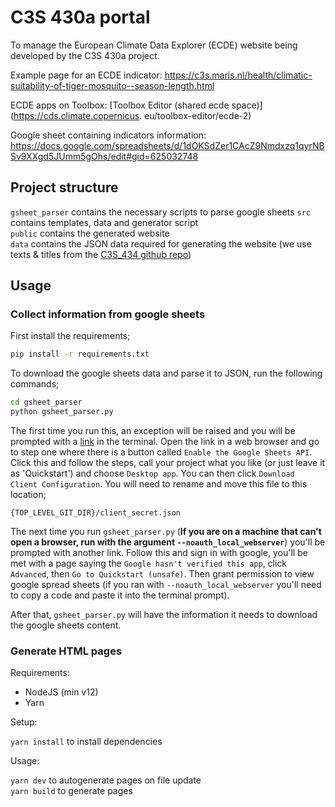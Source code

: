 # C3S 430a portal

To manage the European Climate Data Explorer (ECDE) website being developed by the C3S 430a project.

Example page for an ECDE indicator:
https://c3s.maris.nl/health/climatic-suitability-of-tiger-mosquito--season-length.html 

ECDE apps on Toolbox: [Toolbox Editor (shared ecde space)](https://cds.climate.copernicus.
eu/toolbox-editor/ecde-2) 
<!-- Oud: [Toolbox Editor (user: 40366)](https://cds.climate.copernicus.eu/toolbox-editor/40366) -->


Google sheet containing indicators information:  
https://docs.google.com/spreadsheets/d/1dOKSdZer1CAcZ9Nmdxzq1qyrNBSv9XXgd5JUmm5gOhs/edit#gid=625032748

## Project structure

`gsheet_parser` contains the necessary scripts to parse google sheets
`src` contains templates, data and generator script \
`public` contains the generated website \
`data` contains the JSON data required for generating the website (we use texts & titles from the [C3S_434 github repo](https://raw.githubusercontent.com/cedadev/c3s_434_ecde_page_text/main/content/json/Consolidated.json))
  
<!-- **Useful links:**
- [Climate Adapt Indicators - Display Characteristics](https://docs.google.com/spreadsheets/d/1MgG4EkD4U7mcx9XlWXUWNZym_-tEWLzZ0_p_990TISw/edit)
- [Sector abstracts](https://docs.google.com/document/d/11pHja-EIfQZ1CbP3c3i1Wb_fQG8IZhhd08MWg_n04s0/edit)
- [C3S 434 Datasets, Variables and Sectors](https://docs.google.com/spreadsheets/d/1mu9vXOmDiLM9lxYy6Zn77z-IiCtFtBl8E2qopkAFvkY/edit#gid=1571342132)
- [Script for instruction video](https://docs.google.com/document/d/1UvpqF3lRJim4oZTY5hOXQ8T6qH7lOj9QCGuv21EUHl4/edit)
- [Drop down box texts](https://docs.google.com/spreadsheets/d/1BHVHR1-3DC-AJ1ZQUtGUOs25fiGrt0adwmZcSNDFMk0/edit#gid=1897667492)
- [Workflow Checklist](https://docs.google.com/document/d/1iAwrGfDJVWg_NstecLFifOZ4ap7SEyy7ujR4zHEQWwU/edit)

**Submit apps:**  
- [jira.ecmwf.int CDSAPP-119](https://jira.ecmwf.int/servicedesk/customer/portal/8/CDSAPP-119)  

Alle apps worden gedeeld met user 136 en 13784 -->


## Usage ##

### Collect information from google sheets

First install the requirements;

```bash
pip install -r requirements.txt
```

To download the google sheets data and parse it to JSON, run the following commands;

```bash
cd gsheet_parser
python gsheet_parser.py
```

The first time you run this, an exception will be raised and you will be prompted with a [link](https://developers.google.com/sheets/api/quickstart/python) in the terminal. Open the link in a web browser and go to step one where there is a button called `Enable the Google Sheets API`. Click this and follow the steps, call your project what you like (or just leave it as 'Quickstart') and choose `Desktop app`. You can then click `Download Client Configuration`. You will need to rename and move this file to this location;

```
{TOP_LEVEL_GIT_DIR}/client_secret.json
```

The next time you run `gsheet_parser.py` (**If you are on a machine that can't open a browser, run with the argument `--noauth_local_webserver`**) you'll be prompted with another link. Follow this and sign in with google, you'll be met with a page saying the `Google hasn't verified this app`, click `Advanced`, then `Go to Quickstart (unsafe)`. Then grant permission to view google spread sheets (if you ran with `--noauth_local_webserver` you'll need to copy a code and paste it into the terminal prompt).


After that, `gsheet_parser.py` will have the information it needs to download the google sheets content.
<br />

### Generate HTML pages

Requirements:

- NodeJS (min v12)
- Yarn


Setup:
  
`yarn install` to install dependencies


Usage:

`yarn dev` to autogenerate pages on file update \
`yarn build` to generate pages

